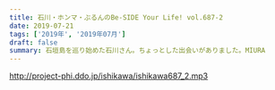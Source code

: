 ```yaml
---
title: 石川・ホンマ・ぶるんのBe-SIDE Your Life! vol.687-2
date: 2019-07-21
tags: ['2019年', '2019年07月']
draft: false
summary: 石垣島を巡り始めた石川さん。ちょっとした出会いがありました。MIURA
---
```


http://project-phi.ddo.jp/ishikawa/ishikawa687_2.mp3
